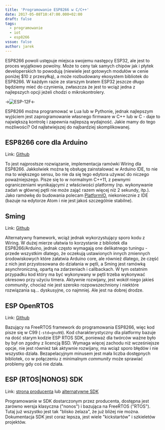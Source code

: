 ```yaml
---
title: 'Programowanie ESP8266 w C/C++'
date: 2017-05-08T10:47:00.000+02:00
draft: false
tags:
  - programowanie
  - iot
  - esp8266
vssue: false
author: jarek
---
```


ESP8266 powoli ustępuje miejsca swojemu następcy ESP32, ale jest to proces wyjątkowo powolny. Może to ceny tak samych chipów jak i płytek developerskich to powodują (niewiele jest gotowych modułów w cenie poniżej $10 z przesyłką), a może rozbudowany ekosystem bibliotek do ESP8266. W każdym razie ze starszym bratem ESP32 jeszcze długo będziemy mieć do czynienia, zwłaszcza że jest to wciąż jedna z najlepszych opcji jeżeli chodzi o mikrokontrolery.

<!-- more -->

->![ESP-12F](https://4.bp.blogspot.com/-ALIFDwGaxIg/V77z8xM_WkI/AAAAAAAAEqE/ABEpWk6VdS47ovgLQPBVZqR-uDuYCzmVwCPcB/s800/esp12f.jpg)<-

ESP8266 można programować w Lua lub w Pythonie, jednak najlepszym wyjściem jest zaprogramowanie własnego firmware w C++ lub w C - daje to największą kontrolę i zapewnia najlepszą wydajność. Jakie mamy do tego możliwości? Od najłatwiejszej do najbardziej skomplikowanej.

## ESP8266 core dla Arduino

Link: [Github](https://github.com/esp8266/Arduino)  
  
To jest najprostsze rozwiązanie, implementacja ramówki Wiring dla ESP8266. Jakkolwiek można tę obsługę zainstalować w Arduino IDE, to nie ma to większego sensu, bo nie da się tego edytora używać do niczego poważniejszego. Pisze się to w normalnym C++11, z pewnymi ograniczeniami wynikającymi z właściwości platformy (np. wykonywanie zadań w głównej pętli nie może zająć razem więcej niż 2 sekundy, itp.). Jako ramówkę do budowania polecam [PlatformIO](http://platformio.org/), niekoniecznie z IDE (bazuje na edytorze Atom i nie jest jakoś szczególnie stabilne).

## Sming

Link: [Github](https://github.com/SmingHub/Sming)

Alternatywny framework, wciąż jednak wykorzystujący sporo kodu z Wiring. W dużej mierze ułatwia to korzystanie z bibliotek dla ESP8266/Arduino, jednak często wymagają one delikatnego tuningu - przede wszystkim dlatego, że oczekują ustawionych innych zmiennych środowiskowych które załatwia Arduino core, ale również dlatego, że część z nich jest przystosowana do działania w pętli, a Sming jest ramówką asynchroniczną, opartą na zdarzeniach i callbackach. W tym ostatnim przypadku kod który ma być wykonywany w pętli trzeba wykonywać okresowo przy użyciu timera. Aktywnie rozwijany, jest wokół niego jakieś _community_, chociaż nie jest szeroko rozpowszechniony i niektóre rozwiązania są... dyskusyjne, co najmniej. Ale jest na dobrej drodze.

## ESP OpenRTOS

Link: [Github](https://github.com/SuperHouse/esp-open-rtos)

Bazujący na FreeRTOS framework do programowania ESP8266, więc kod pisze się w C99 (`-std=gnu99`). Kod charakterystyczny dla platformy bazuje na dość starym kodzie ESP RTOS SDK, ponieważ dla twórców ważne było by był on zgodny z licencją BSD. Wymaga więcej zachodu niż wcześniejsze opcje, nie jest również tak aktywnie rozwijany, ma wciąż sporo błędów i nie wszystko działa. Bezapelacyjnym minusem jest mała liczba dostępnych bibliotek, co w połączeniu z minimalnym _community_ może sprawiać problemy gdy coś nie działa.

## ESP (RTOS|NONOS) SDK

Link: [strona producenta](http://espressif.com/en/products/software/esp-sdk/resource) lub [alternatywne SDK](https://github.com/pfalcon/esp-open-sdk)

Programowanie w SDK dostarczonym przez producenta, dostępna jest zarówno wersja klasyczna ("nonos") i bazująca na FreeRTOS ("RTOS"). Tutaj już wszystko jest tak "blisko żelaza", że już bliżej nie można. Dokumentacja SDK jest coraz lepsza, jest wiele "kickstartów" i szkieletów projektów.
